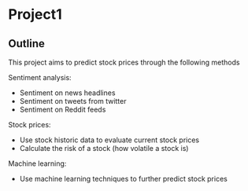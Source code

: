 # Project1
## Outline
This project aims to predict stock prices through the following methods

Sentiment analysis:
- Sentiment on news headlines
- Sentiment on tweets from twitter
- Sentiment on Reddit feeds

Stock prices:
- Use stock historic data to evaluate current stock prices
- Calculate the risk of a stock (how volatile a stock is)

Machine learning:
- Use machine learning techniques to further predict stock prices